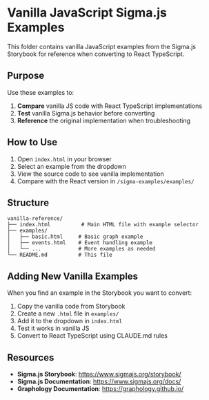 # Vanilla JavaScript Sigma.js Examples

This folder contains vanilla JavaScript examples from the Sigma.js Storybook for reference when converting to React TypeScript.

## Purpose

Use these examples to:
1. **Compare** vanilla JS code with React TypeScript implementations
2. **Test** vanilla Sigma.js behavior before converting
3. **Reference** the original implementation when troubleshooting

## How to Use

1. Open `index.html` in your browser
2. Select an example from the dropdown
3. View the source code to see vanilla implementation
4. Compare with the React version in `/sigma-examples/examples/`

## Structure

```
vanilla-reference/
├── index.html          # Main HTML file with example selector
├── examples/
│   ├── basic.html     # Basic graph example
│   ├── events.html    # Event handling example
│   └── ...            # More examples as needed
└── README.md          # This file
```

## Adding New Vanilla Examples

When you find an example in the Storybook you want to convert:

1. Copy the vanilla code from Storybook
2. Create a new `.html` file in `examples/`
3. Add it to the dropdown in `index.html`
4. Test it works in vanilla JS
5. Convert to React TypeScript using CLAUDE.md rules

## Resources

- **Sigma.js Storybook**: https://www.sigmajs.org/storybook/
- **Sigma.js Documentation**: https://www.sigmajs.org/docs/
- **Graphology Documentation**: https://graphology.github.io/
